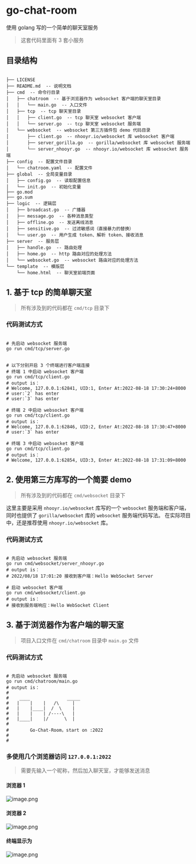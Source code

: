 # go-chat-room

使用 golang 写的一个简单的聊天室服务

> 这套代码里面有 3 套小服务

## 目录结构

```shell

├── LICENSE
├── README.md  -- 说明文档
├── cmd  -- 命令行目录
│   ├── chatroom  -- 基于浏览器作为 websocket 客户端的聊天室目录
│   │   └── main.go  -- 入口文件
│   ├── tcp  -- tcp 聊天室目录
│   │   ├── client.go  -- tcp 聊天室 websocket 客户端
│   │   └── server.go  -- tcp 聊天室 websocket 服务端
│   └── websocket  -- websocket 第三方插件包 demo 代码目录
│       ├── client.go  -- nhooyr.io/websocket 库 websocket 客户端
│       ├── server_gorilla.go  -- gorilla/websocket 库 websocket 服务端
│       └── server_nhooyr.go  -- nhooyr.io/websocket 库 websocket 服务端
├── config  -- 配置文件目录
│   └── chatroom.yaml  -- 配置文件
├── global  -- 全局变量目录
│   ├── config.go  -- 读取配置信息
│   └── init.go  -- 初始化变量
├── go.mod
├── go.sum
├── logic  -- 逻辑层
│   ├── broadcast.go  -- 广播器
│   ├── message.go  -- 各种消息类型
│   ├── offline.go  -- 发送离线消息
│   ├── sensitive.go  -- 过滤敏感词（直接暴力的替换）
│   └── user.go  -- 用户生成 token、解析 token、接收消息
├── server  -- 服务层
│   ├── handle.go  -- 路由处理
│   ├── home.go  -- http 路由对应的处理方法
│   └── websocket.go  -- websocket 路由对应的处理方法
└── template  -- 模版层
    └── home.html  -- 聊天室前端页面

```

## 1. 基于 tcp 的简单聊天室

> 所有涉及到的代码都在 `cmd/tcp` 目录下

### 代码测试方式

```shell

# 先启动 websocket 服务端
go run cmd/tcp/server.go 


# 以下分别开启 3 个终端进行客户端连接
# 终端 1 中启动 websocket 客户端
go run cmd/tcp/client.go
# output is：
# Welcome, 127.0.0.1:62841, UID:1, Enter At:2022-08-18 17:30:24+8000
# user:`2` has enter
# user:`3` has enter

# 终端 2 中启动 websocket 客户端
go run cmd/tcp/client.go
# output is：
# Welcome, 127.0.0.1:62846, UID:2, Enter At:2022-08-18 17:30:47+8000
# user:`3` has enter

# 终端 3 中启动 websocket 客户端
go run cmd/tcp/client.go
# output is：
# Welcome, 127.0.0.1:62854, UID:3, Enter At:2022-08-18 17:31:09+8000

```

## 2. 使用第三方库写的一个简要 demo

> 所有涉及到的代码都在 `cmd/websocket` 目录下

这里主要是采用 `nhooyr.io/websocket` 库写的一个 `websocket` 服务端和客户端，同时也提供了 `gorilla/websocket` 库的 `websocket` 服务端代码写法。
在实际项目中，还是推荐使用 `nhooyr.io/websocket` 库。

### 代码测试方式

```shell

# 先启动 websocket 服务端
go run cmd/websocket/server_nhooyr.go 
# output is：
# 2022/08/18 17:01:20 接收到客户端：Hello WebSocket Server

# 启动 websocket 客户端
go run cmd/websocket/client.go
# output is：
# 接收到服务端响应：Hello WebSocket Client

```

## 3. 基于浏览器作为客户端的聊天室

> 项目入口文件在 `cmd/chatroom` 目录中 `main.go` 文件

### 代码测试方式

```shell

# 先启动 websocket 服务端
go run cmd/chatroom/main.go
# output is：
# 
#    ____              _____
#   |    |    |   /\     |
#   |    |____|  /  \    | 
#   |    |    | /----\   |
#   |____|    |/      \  |
#
#        Go-Chat-Room，start on :2022
#
#

```

### 多使用几个浏览器访问 `127.0.0.1:2022`

> 需要先输入一个昵称，然后加入聊天室，才能够发送消息

#### 浏览器 1

![image.png](https://upload-images.jianshu.io/upload_images/14623749-d728e7741cf05df5.png?imageMogr2/auto-orient/strip%7CimageView2/2/w/1240)

#### 浏览器 2

![image.png](https://upload-images.jianshu.io/upload_images/14623749-56ed8b7131eb5e2a.png?imageMogr2/auto-orient/strip%7CimageView2/2/w/1240)

#### 终端显示为

![image.png](https://upload-images.jianshu.io/upload_images/14623749-7233fbf12bc9363f.png?imageMogr2/auto-orient/strip%7CimageView2/2/w/1240)